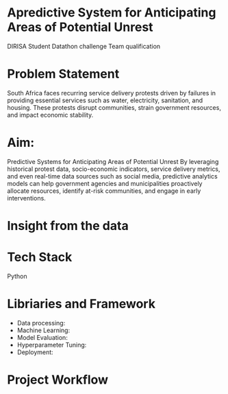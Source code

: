 ﻿# Apredictive System for Anticipating Areas of Potential Unrest
 
 DIRISA Student Datathon challenge Team qualification
 
# Problem Statement
South Africa faces recurring service delivery protests driven by failures in providing essential services such as water, electricity, sanitation, and housing. These protests disrupt communities, strain government resources, and impact economic stability.

# Aim:
Predictive Systems for Anticipating Areas of Potential Unrest
By leveraging historical protest data, socio-economic indicators, service delivery metrics, and even real-time data sources such as social media, predictive analytics models can help government agencies and municipalities proactively allocate resources, identify at-risk communities, and engage in early interventions.

# Insight from the data


 # Tech Stack 
Python

# Libriaries and Framework
-  Data processing:
-  Machine Learning:
-  Model Evaluation:
-  Hyperparameter Tuning:
-  Deployment:

# Project Workflow

 





